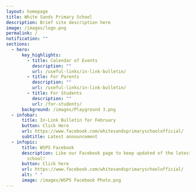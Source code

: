 ```yaml
---
layout: homepage
title: White Sands Primary School
description: Brief site description here
image: /images/logo.png
permalink: /
notification: ""
sections:
  - hero:
      key_highlights:
        - title: Calendar of Events
          description: ""
          url: /useful-links/in-link-bulletin/
        - title: For Parents
          description: ""
          url: /useful-links/in-link-bulletin/
        - title: For Students
          description: ""
          url: /for-students/
      background: /images/Playground 3.png
  - infobar:
      title: In-Link Bulletin for February
      button: Click Here
      url: https://www.facebook.com/whitesandsprimaryschoolofficial/
      subtitle: Latest announcement
  - infopic:
      title: WSPS Facebook
      description: Like our Facebook page to keep updated of the latest happenings in
        school!
      button: Click here
      url: https://www.facebook.com/whitesandsprimaryschoolofficial/
      alt: " "
      image: /images/WSPS Facebook Photo.png
---
```

